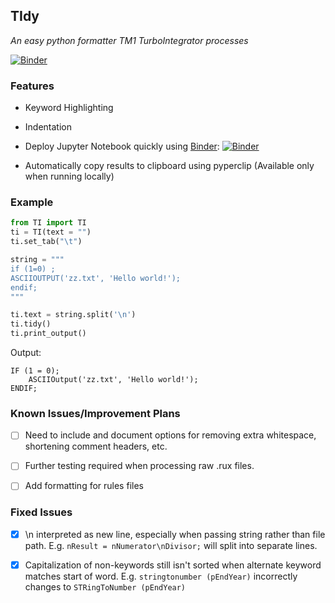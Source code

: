 ## TIdy
*An easy python formatter TM1 TurboIntegrator processes*

[![Binder](https://mybinder.org/badge_logo.svg)](https://mybinder.org/v2/gh/dpebert7/TIdy/master?filepath=Main.ipynb)

### Features

- Keyword Highlighting

- Indentation

- Deploy Jupyter Notebook quickly using [Binder](https://ovh.mybinder.org/): [![Binder](https://mybinder.org/badge_logo.svg)](https://mybinder.org/v2/gh/dpebert7/TIdy/master?filepath=Main.ipynb)

- Automatically copy results to clipboard using pyperclip (Available only when running locally)


### Example
```python
from TI import TI
ti = TI(text = "")
ti.set_tab("\t")

string = """
if (1=0) ;
ASCIIOUTPUT('zz.txt', 'Hello world!');
endif;
"""

ti.text = string.split('\n')
ti.tidy()
ti.print_output()
```

Output:
```
IF (1 = 0);
	ASCIIOutput('zz.txt', 'Hello world!');
ENDIF;
```

### Known Issues/Improvement Plans

* [ ] Need to include and document options for removing extra whitespace, shortening comment headers, etc.

* [ ] Further testing required when processing raw .rux files.

* [ ] Add formatting for rules files


### Fixed Issues

* [x] \n interpreted as new line, especially when passing string rather than file path. E.g. `nResult = nNumerator\nDivisor;` will split into separate lines.

* [x] Capitalization of non-keywords still isn't sorted when alternate keyword matches start of word. E.g. `stringtonumber (pEndYear)` incorrectly changes to `STRingToNumber (pEndYear)`
